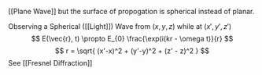 [[Plane Wave]] but the surface of propogation is spherical instead of planar.

Observing a Spherical ([[Light]]) Wave from $(x, y, z)$ while at $(x', y', z')$
$$
E(\vec{r}, t) \propto E_{0} \frac{\exp(i(kr - \omega t)}{r} 
$$
$$
r = \sqrt{ (x'-x)^2 + (y'-y)^2 + (z' - z)^2 }
$$
See [[Fresnel Diffraction]]